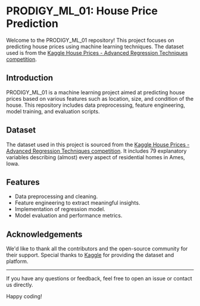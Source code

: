 # PRODIGY_ML_01: House Price Prediction

Welcome to the PRODIGY_ML_01 repository! This project focuses on predicting house prices using machine learning techniques. The dataset used is from the [Kaggle House Prices - Advanced Regression Techniques competition](https://www.kaggle.com/c/house-prices-advanced-regression-techniques/data).

## Introduction

PRODIGY_ML_01 is a machine learning project aimed at predicting house prices based on various features such as location, size, and condition of the house. This repository includes data preprocessing, feature engineering, model training, and evaluation scripts.

## Dataset

The dataset used in this project is sourced from the [Kaggle House Prices - Advanced Regression Techniques competition](https://www.kaggle.com/c/house-prices-advanced-regression-techniques/data). It includes 79 explanatory variables describing (almost) every aspect of residential homes in Ames, Iowa.

## Features

- Data preprocessing and cleaning.
- Feature engineering to extract meaningful insights.
- Implementation of regression model.
- Model evaluation and performance metrics.

## Acknowledgements

We'd like to thank all the contributors and the open-source community for their support. Special thanks to [Kaggle](https://www.kaggle.com/) for providing the dataset and platform.

---

If you have any questions or feedback, feel free to open an issue or contact us directly.

Happy coding!
